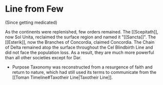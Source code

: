 <!-- wiki-header-section:start -->
# Line from Few

<!-- wiki-header-section:end -->

<!-- not-for-live-publishing:start -->
<!-- obsidian-pull:start -->
(Since getting medicated)

As the continents were replenished, few orders remained. The [[Scepitath]], now Sol Unita, reclaimed the surface region and named it "[[Sancta]]". The [[Esterik]], now the Branches of Concordia, claimed Concordia. The Chain of Delta remained atop the surface throughout the Cel Blindbirth Line and did not face the population loss. As a result, they are much more powerful than all other societies except for Dar.

- Purpose Taxonomy was reconstructed from a resurgence of faith and return to nature, which had still used its terms to communicate from the [[Toman Timeline#Taxotheir Line|Taxotheir Line]].


<!-- obsidian-pull:end -->
<!-- not-for-live-publishing:end -->